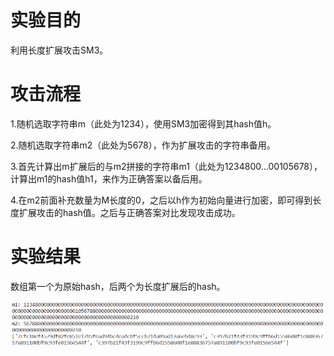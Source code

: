 实验目的
=

利用长度扩展攻击SM3。

攻击流程
=

1.随机选取字符串m（此处为1234），使用SM3加密得到其hash值h。

2.随机选取字符串m2（此处为5678），作为扩展攻击的字符串备用。

3.首先计算出m扩展后的与m2拼接的字符串m1（此处为1234800...00105678），计算出m1的hash值h1，来作为正确答案以备后用。

4.在m2前面补充数量为M长度的0，之后以h作为初始向量进行加密，即可得到长度扩展攻击的hash值。之后与正确答案对比发现攻击成功。

实验结果
=

数组第一个为原始hash，后两个为长度扩展后的hash。

![image](https://github.com/CLiangH/Picture/blob/main/LEN1.png)
